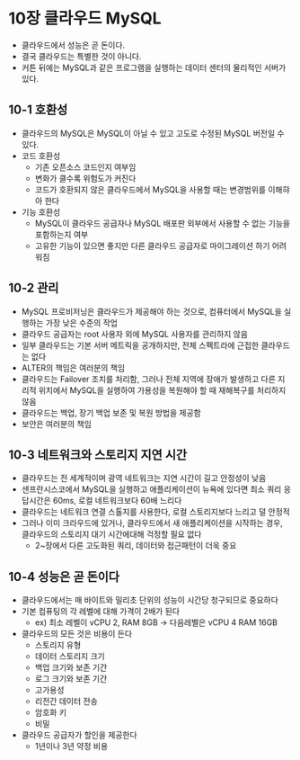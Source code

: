 # 10장 클라우드 MySQL
* 클라우드에서 성능은 곧 돈이다.
* 결국 클라우드는 특별한 것이 아니다.
* 커튼 뒤에는 MySQL과 같은 프로그램을 실행하는 데이터 센터의 물리적인 서버가 있다.
## 10-1 호환성
* 클라우드의 MySQL은 MySQL이 아닐 수 있고 고도로 수정된 MySQL 버전일 수 있다.
* 코드 호환성
  * 기존 오픈소스 코드인지 여부임
  * 변화가 클수록 위험도가 커진다
  * 코드가 호환되지 않은 클라우드에서 MySQL을 사용할 때는 변경범위를 이해햐아 한다
* 기능 호환성
  * MySQL이 클라우드 공급자나 MySQL 배포판 외부에서 사용할 수 없는 기능을 포함하는지 여부
  * 고유한 기능이 있으면 좋지만 다른 클라우드 공급자로 마이그레이션 하기 어려워짐
## 10-2 관리
* MySQL 프로비저닝은 클라우드가 제공해야 하는 것으로, 컴퓨터에서 MySQL을 실행하는 가장 낮은 수준의 작업
* 클라우드 공급자는 root 사용자 외에 MySQL 사용자를 관리하지 않음
* 일부 클라우드는 기본 서버 메트릭을 공개하지만, 전체 스펙트라에 근접한 클라우드는 없다
* ALTER의 책임은 여러분의 책임
* 클라우드는 Failover 조치를 처리함, 그러나 전체 지역에 장애가 발생하고 다른 지리적 위치에서 MySQL을 실행하여 가용성을 복원해야 할 때 재해복구를 처리하지 않음
* 클라우드는 백업, 장기 백업 보존 및 복원 방법을 제공함
* 보안은 여러분의 책임
## 10-3 네트워크와 스토리지 지연 시간
* 클라우드는 전 세계적이며 광역 네트워크는 지연 시간이 길고 안정성이 낮음
* 샌프란시스코에서 MySQL을 실행하고 애플리케이션이 뉴욕에 있다면 최소 쿼리 응답시간은 60ms, 로컬 네트워크보다 60배 느리다
* 클라우드는 네트워크 연결 스톨지를 사용한다, 로컬 스토리지보다 느리고 덜 안정적
* 그러나 이미 크라우드에 있거나, 클라우드에서 새 애플리케이션을 시작하는 경우, 클라우드의 스토리지 대기 시간에대해 걱정할 필요 없다
  * 2~장에서 다른 고도화된 쿼리, 데이터와 접근패턴이 더욱 중요
## 10-4 성능은 곧 돈이다
* 클라우드에서는 매 바이트와 밀리초 단위의 성능이 시간당 청구되므로 중요하다
* 기본 컴퓨팅의 각 레벨에 대해 가격이 2배가 된다
  * ex) 최소 레벨이 vCPU 2, RAM 8GB -> 다음레벨은 vCPU 4 RAM 16GB
* 클라우드의 모든 것은 비용이 든다
  * 스토리지 유형
  * 데이터 스토리지 크기
  * 백업 크기와 보존 기간
  * 로그 크기와 보존 기간
  * 고가용성
  * 리전간 데이터 전송
  * 암호화 키
  * 비밀
* 클라우드 공급자가 할인을 제공한다
  * 1년이나 3년 약정 비용
